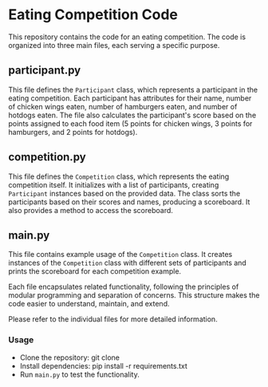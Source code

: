 # Eating Competition Code

This repository contains the code for an eating competition. The code is organized into three main files, each serving a specific purpose.

## participant.py

This file defines the `Participant` class, which represents a participant in the eating competition. Each participant has attributes for their name, number of chicken wings eaten, number of hamburgers eaten, and number of hotdogs eaten. The file also calculates the participant's score based on the points assigned to each food item (5 points for chicken wings, 3 points for hamburgers, and 2 points for hotdogs).

## competition.py

This file defines the `Competition` class, which represents the eating competition itself. It initializes with a list of participants, creating `Participant` instances based on the provided data. The class sorts the participants based on their scores and names, producing a scoreboard. It also provides a method to access the scoreboard.

## main.py

This file contains example usage of the `Competition` class. It creates instances of the `Competition` class with different sets of participants and prints the scoreboard for each competition example.

Each file encapsulates related functionality, following the principles of modular programming and separation of concerns. This structure makes the code easier to understand, maintain, and extend. 

Please refer to the individual files for more detailed information.

### Usage
- Clone the repository: git clone <repository-url>
- Install dependencies: pip install -r requirements.txt
- Run `main.py` to test the functionality.